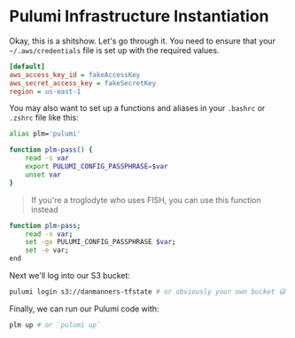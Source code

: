# Pulumi Infrastructure Instantiation

Okay, this is a shitshow. Let's go through it. You need to ensure that your `~/.aws/credentials` file is set up with the required values.

```ini
[default]
aws_access_key_id = fakeAccessKey
aws_secret_access_key = fakeSecretKey
region = us-east-1
```

You may also want to set up a functions and aliases in your `.bashrc` or `.zshrc` file like this:

```bash
alias plm='pulumi'

function plm-pass() {
    read -s var
    export PULUMI_CONFIG_PASSPHRASE=$var
    unset var
}
```

> If you're a troglodyte who uses FISH, you can use this function instead
```sh
function plm-pass;
    read -s var;
    set -gx PULUMI_CONFIG_PASSPHRASE $var;
    set -e var;
end
```

Next we'll log into our S3 bucket:

```bash
pulumi login s3://danmanners-tfstate # or obviously your own bucket 😃
```

Finally, we can run our Pulumi code with:

```bash
plm up # or `pulumi up`
```
